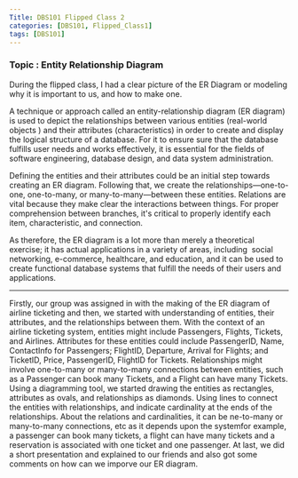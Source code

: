 ```yaml
---
Title: DBS101 Flipped Class 2
categories: [DBS101, Flipped_Class1]
tags: [DBS101]
---
```


### Topic : Entity Relationship Diagram

During the flipped class, I had a clear picture of the ER Diagram or modeling why it is important to us, and how to make one.

A technique or approach called an entity-relationship diagram (ER diagram) is used to depict the relationships between various entities (real-world objects ) and their attributes (characteristics) in order to create and display the logical structure of a database. For it to ensure sure that the database fulfills user needs and works effectively, it is essential for the fields of software engineering, database design, and data system administration. 

Defining the entities and their attributes could be an initial step towards creating an ER diagram. Following that, we create the relationships—one-to-one, one-to-many, or many-to-many—between these entities. Relations are vital because they make clear the interactions between things. For proper comprehension between branches, it's critical to properly identify each item, characteristic, and connection.

As therefore, the ER diagram is a lot more than merely a theoretical exercise; it has actual applications in a variety of areas, including  social networking, e-commerce, healthcare, and education, and it can be used to create functional database systems that fulfill the needs of their users and applications.


---- 
Firstly, our group was assigned in with the making of the ER diagram of airline ticketing and then, we started with understanding of entities, their attributes, and the relationships between them. 
With the context of an airline ticketing system, entities might include Passengers, Flights, Tickets, and Airlines. Attributes for these entities could include PassengerID, Name, ContactInfo for Passengers; FlightID, Departure, Arrival for Flights; and TicketID, Price, PassengerID, FlightID for Tickets. Relationships might involve one-to-many or many-to-many connections between entities, such as a Passenger can book many Tickets, and a Flight can have many Tickets. 
Using a diagramming tool, we started drawing the entities as rectangles, attributes as ovals, and relationships as diamonds. Using lines to connect the entities with relationships, and indicate cardinality at the ends of the relationships. 
About the relations and cardinalities, it can be
ne-to-many or many-to-many connections, etc as it depends upon the systemfor example, a passenger can book many tickets, a flight can have many tickets and a reservation is associated with one ticket and one passenger.
At last, we did a short presentation and explained to our friends and also got some comments on how can we imporve our ER diagram.


